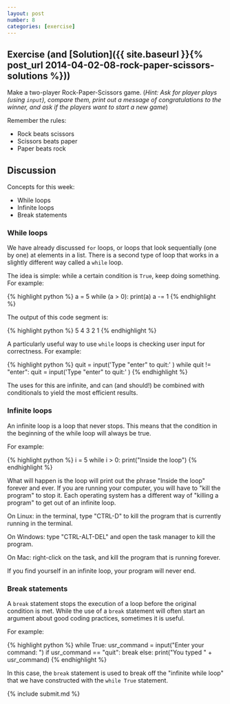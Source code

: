 ```yaml
---
layout: post
number: 8
categories: [exercise]
---
```


## Exercise (and [Solution]({{ site.baseurl }}{% post_url 2014-04-02-08-rock-paper-scissors-solutions %}))

Make a two-player Rock-Paper-Scissors game. (_Hint: Ask for player plays (using `input`), compare them, print out a message of congratulations to the winner, and ask if the players want to start a new game_)

Remember the rules: 

* Rock beats scissors
* Scissors beats paper
* Paper beats rock

## Discussion

Concepts for this week:

* While loops
* Infinite loops
* Break statements

### While loops

We have already discussed `for` loops, or loops that look sequentially (one by one) at elements in a list. There is a second type of loop that works in a slightly different way called a `while` loop. 

The idea is simple: while a certain condition is `True`, keep doing something. For example: 

{% highlight python %}
  a = 5
  while (a > 0):
    print(a)
    a -= 1
{% endhighlight %}

The output of this code segment is: 

{% highlight python %}
  5
  4
  3
  2
  1
{% endhighlight %}

A particularly useful way to use `while` loops is checking user input for correctness. For example: 

{% highlight python %}
  quit = input('Type "enter" to quit:' )
  while quit != "enter":
    quit = input('Type "enter" to quit:' )
{% endhighlight %}

The uses for this are infinite, and can (and should!) be combined with conditionals to yield the most efficient results. 

### Infinite loops

An infinite loop is a loop that never stops. This means that the condition in the beginning of the while loop will always be true. 

For example: 

{% highlight python %}
  i = 5
  while i > 0:
    print("Inside the loop")
{% endhighlight %} 

What will happen is the loop will print out the phrase "Inside the loop" forever and ever. If you are running your computer, you will have to "kill the program" to stop it. Each operating system has a different way of "killing a program" to get out of an infinite loop. 

On Linux: in the terminal, type "CTRL-D" to kill the program that is currently running in the terminal. 

On Windows: type "CTRL-ALT-DEL" and open the task manager to kill the program. 

On Mac: right-click on the task, and kill the program that is running forever.

If you find yourself in an infinite loop, your program will never end.

### Break statements

A `break` statement stops the execution of a loop before the original condition is met. While the use of a `break` statement will often start an argument about good coding practices, sometimes it is useful. 

For example: 

{% highlight python %}
  while True: 
    usr_command = input("Enter your command: ")
    if usr_command == "quit":
      break
    else: 
      print("You typed " + usr_command)
{% endhighlight %}

In this case, the `break` statement is used to break off the "infinite while loop" that we have constructed with the `while True` statement.

{% include submit.md %}